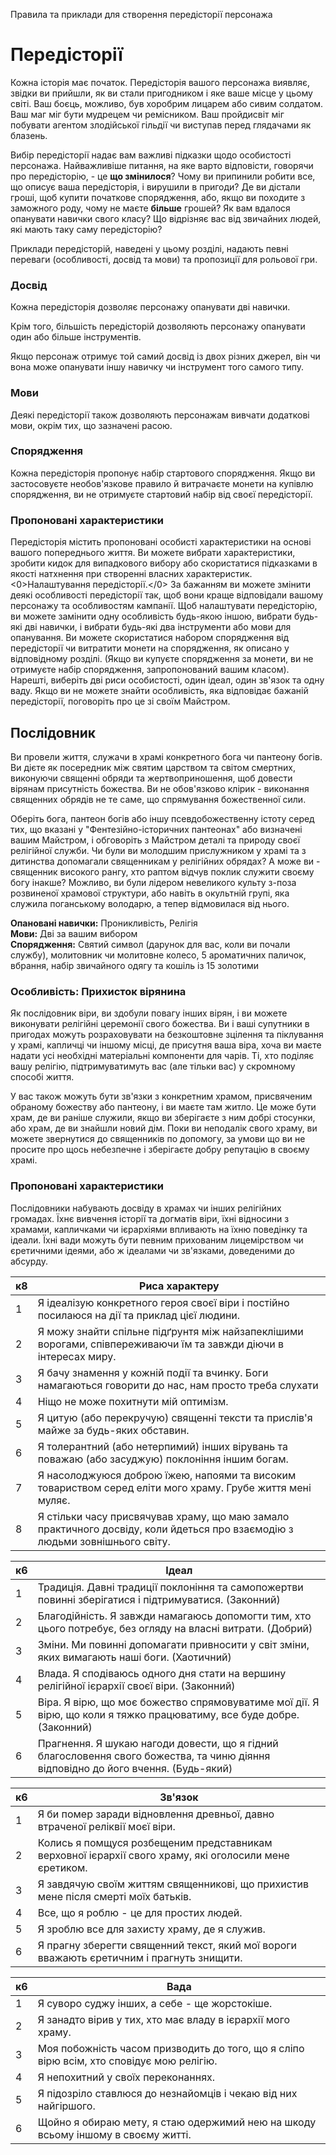 Правила та приклади для створення передісторії персонажа

# Передісторії
Кожна історія має початок. Передісторія вашого персонажа виявляє, звідки ви прийшли, як ви стали пригодником і яке ваше місце у цьому світі. Ваш боєць, можливо, був хоробрим лицарем або сивим солдатом. Ваш маг міг бути мудрецем чи ремісником. Ваш пройдисвіт міг побувати агентом злодійської гільдії чи виступав перед глядачами як блазень.

Вибір передісторії надає вам важливі підказки щодо особистості персонажа. Найважливіше питання, на яке варто відповісти, говорячи про передісторію, - це **що змінилося**? Чому ви припинили робити все, що описує ваша передісторія, і вирушили в пригоди? Де ви дістали гроші, щоб купити початкове спорядження, або, якщо ви походите з заможного роду, чому не маєте **більше** грошей? Як вам вдалося опанувати навички свого класу? Що відрізняє вас від звичайних людей, які мають таку саму передісторію?

Приклади передісторій, наведені у цьому розділі, надають певні переваги (особливості, досвід та мови) та пропозиції для рольової гри.

### Досвід
Кожна передісторія дозволяє персонажу опанувати дві навички.

Крім того, більшість передісторій дозволяють персонажу опанувати один або більше інструментів.

Якщо персонаж отримує той самий досвід із двох різних джерел, він чи вона може опанувати іншу навичку чи інструмент того самого типу.

### Мови
Деякі передісторії також дозволяють персонажам вивчати додаткові мови, окрім тих, що зазначені расою.

### Спорядження
Кожна передісторія пропонує набір стартового спорядження. Якщо ви застосовуєте необов'язкове правило й витрачаєте монети на купівлю спорядження, ви не отримуєте стартовий набір від своєї передісторії.

### Пропоновані характеристики
Передісторія містить пропоновані особисті характеристики на основі вашого попереднього життя. Ви можете вибрати характеристики, зробити кидок для випадкового вибору або скористатися підказками в якості натхнення при створенні власних характеристик. <0>Налаштування передісторії.</0> За бажанням ви можете змінити деякі особливості передісторії так, щоб вони краще відповідали вашому персонажу та особливостям кампанії. Щоб налаштувати передісторію, ви можете замінити одну особливість будь-якою іншою, вибрати будь-які дві навички, і вибрати будь-які два інструменти або мови для опанування. Ви можете скористатися набором спорядження від передісторії чи витратити монети на спорядження, як описано у відповідному розділі. (Якщо ви купуєте спорядження за монети, ви не отримуєте набір спорядження, запропонований вашим класом). Нарешті, виберіть дві риси особистості, один ідеал, один зв'язок та одну ваду. Якщо ви не можете знайти особливість, яка відповідає бажаній передісторії, поговоріть про це зі своїм Майстром.

## Послідовник
Ви провели життя, служачи в храмі конкретного бога чи пантеону богів. Ви дієте як посередник між святим царством та світом смертних, виконуючи священні обряди та жертвоприношення, щоб довести вірянам присутність божества. Ви не обов'язково клірик - виконання священних обрядів не те саме, що спрямування божественної сили.

Оберіть бога, пантеон богів або іншу псевдобожественну істоту серед тих, що вказані у "Фентезійно-історичних пантеонах" або визначені вашим Майстром, і обговоріть з Майстром деталі та природу своєї релігійної служби. Чи були ви молодшим прислужником у храмі та з дитинства допомагали священникам у релігійних обрядах? А може ви - священник високого рангу, хто раптом відчув поклик служити своєму богу інакше? Можливо, ви були лідером невеликого культу з-поза розвиненої храмової структури, або навіть в окультній групі, яка служила поганському володарю, а тепер відмовилася від нього.

**Опановані навички:** Проникливість, Релігія    
**Мови:** Дві за вашим вибором    
**Спорядження:** Святий символ (дарунок для вас, коли ви почали службу), молитовник чи молитовне колесо, 5 ароматичних паличок, вбрання, набір звичайного одягу та кошіль із 15 золотими

### Особливість: Прихисток вірянина
Як послідовник віри, ви здобули повагу інших вірян, і ви можете виконувати релігійні церемонії свого божества. Ви і ваші супутники в пригодах можуть розраховувати на безкоштовне зцілення та піклування у храмі, капличці чи іншому місці, де присутня ваша віра, хоча ви маєте надати усі необхідні матеріальні компоненти для чарів. Ті, хто поділяє вашу релігію, підтримуватимуть вас (але тільки вас) у скромному способі життя.

У вас також можуть бути зв'язки з конкретним храмом, присвяченим обраному божеству або пантеону, і ви маєте там житло. Це може бути храм, де ви раніше служили, якщо ви зберігаєте з ним добрі стосунки, або храм, де ви знайшли новий дім. Поки ви неподалік свого храму, ви можете звернутися до священників по допомогу, за умови що ви не просите про щось небезпечне і зберігаєте добру репутацію в своєму храмі.

### Пропоновані характеристики
Послідовники набувають досвіду в храмах чи інших релігійних громадах. Їхнє вивчення історії та догматів віри, їхні відносини з храмами, капличками чи ієрархіями впливають на їхню поведінку та ідеали. Їхні вади можуть бути певним прихованим лицемірством чи єретичними ідеями, або ж ідеалами чи зв'язками, доведеними до абсурду.

| к8 | Риса характеру                                                                                                              |
| -- | --------------------------------------------------------------------------------------------------------------------------- |
| 1  | Я ідеалізую конкретного героя своєї віри і постійно посилаюся на дії та приклад цієї людини.                                |
| 2  | Я можу знайти спільне підґрунтя між найзапеклішими ворогами, співпереживаючи їм та завжди діючи в інтересах миру.           |
| 3  | Я бачу знамення у кожній події та вчинку. Боги намагаються говорити до нас, нам просто треба слухати                        |
| 4  | Ніщо не може похитнути мій оптимізм.                                                                                        |
| 5  | Я цитую (або перекручую) священні тексти та прислів'я майже за будь-яких обставин.                                          |
| 6  | Я толерантний (або нетерпимий) інших вірувань та поважаю (або засуджую) поклоніння іншим богам.                             |
| 7  | Я насолоджуюся доброю їжею, напоями та високим товариством серед еліти мого храму. Грубе життя мені муляє.                  |
| 8  | Я стільки часу присвячував храму, що маю замало практичного досвіду, коли йдеться про взаємодію з людьми зовнішнього світу. |

| к6 | Ідеал                                                                                                                              |
| -- | ---------------------------------------------------------------------------------------------------------------------------------- |
| 1  | Традиція. Давні традиції поклоніння та самопожертви повинні зберігатися і підтримуватися. (Законний)                               |
| 2  | Благодійність. Я завжди намагаюсь допомогти тим, хто цього потребує, без огляду на власні витрати. (Добрий)                        |
| 3  | Зміни. Ми повинні допомагати привносити у світ зміни, яких вимагають наші боги. (Хаотичний)                                        |
| 4  | Влада. Я сподіваюсь одного дня стати на вершину релігійної ієрархії своєї віри. (Законний)                                         |
| 5  | Віра. Я вірю, що моє божество спрямовуватиме мої дії. Я вірю, що коли я тяжко працюватиму, все буде добре. (Законний)              |
| 6  | Прагнення. Я шукаю нагоди довести, що я гідний благословення свого божества, та чиню діяння відповідно до його вчення. (Будь-який) |

| к6 | Зв'язок                                                                                                |
| -- | ------------------------------------------------------------------------------------------------------ |
| 1  | Я би помер заради відновлення древньої, давно втраченої реліквії моєї віри.                            |
| 2  | Колись я помщуся розбещеним представникам верховної ієрархії свого храму, які оголосили мене єретиком. |
| 3  | Я завдячую своїм життям священникові, що прихистив мене після смерті моїх батьків.                     |
| 4  | Все, що я роблю - це для простих людей.                                                                |
| 5  | Я зроблю все для захисту храму, де я служив.                                                           |
| 6  | Я прагну зберегти священний текст, який мої вороги вважають єретичним і прагнуть знищити.              |

| к6 | Вада                                                                                     |
| -- | ---------------------------------------------------------------------------------------- |
| 1  | Я суворо суджу інших, а себе - ще жорстокіше.                                            |
| 2  | Я занадто вірив у тих, хто має владу в ієрархії мого храму.                              |
| 3  | Моя побожність часом призводить до того, що я сліпо вірю всім, хто сповідує мою релігію. |
| 4  | Я непохитний у своїх переконаннях.                                                       |
| 5  | Я підозріло ставлюся до незнайомців і чекаю від них найгіршого.                          |
| 6  | Щойно я обираю мету, я стаю одержимий нею на шкоду всьому іншому в своєму житті.         |
